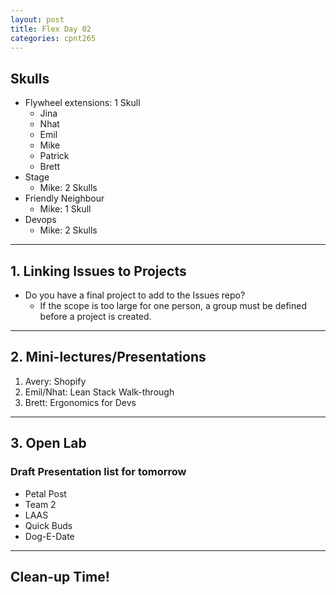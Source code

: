 ```yaml
---
layout: post
title: Flex Day 02
categories: cpnt265
---
```


## Skulls
- Flywheel extensions: 1 Skull
  - Jina
  - Nhat
  - Emil
  - Mike
  - Patrick
  - Brett
- Stage
  - Mike: 2 Skulls
- Friendly Neighbour
  - Mike: 1 Skull
- Devops
  - Mike: 2 Skulls


---

## 1. Linking Issues to Projects
- Do you have a final project to add to the Issues repo?
  - If the scope is too large for one person, a group must be defined before a project is created.

---

## 2. Mini-lectures/Presentations
1. Avery: Shopify
2. Emil/Nhat: Lean Stack Walk-through
3. Brett: Ergonomics for Devs
---

## 3. Open Lab

### Draft Presentation list for tomorrow

- Petal Post
- Team 2
- LAAS
- Quick Buds
- Dog-E-Date

---

## Clean-up Time!